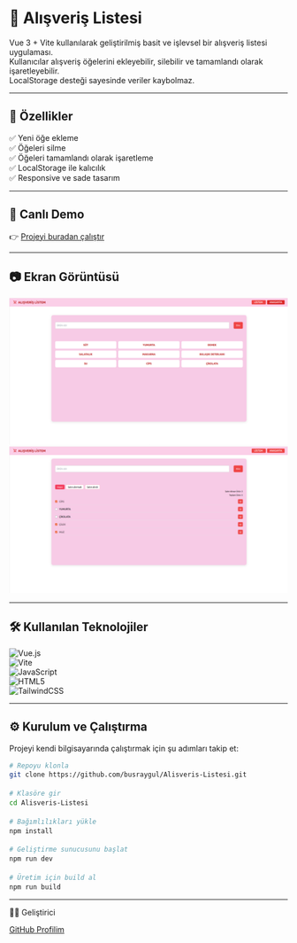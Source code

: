 # 🛒 Alışveriş Listesi

Vue 3 + Vite kullanılarak geliştirilmiş basit ve işlevsel bir alışveriş listesi uygulaması.  
Kullanıcılar alışveriş öğelerini ekleyebilir, silebilir ve tamamlandı olarak işaretleyebilir.  
LocalStorage desteği sayesinde veriler kaybolmaz.

---

## 📌 Özellikler

✅ Yeni öğe ekleme  
✅ Öğeleri silme  
✅ Öğeleri tamamlandı olarak işaretleme  
✅ LocalStorage ile kalıcılık  
✅ Responsive ve sade tasarım  

---

## 🚀 Canlı Demo

👉 [Projeyi buradan çalıştır](https://busraygul.github.io/Alisveris-Listesi/#/)

---

## 📷 Ekran Görüntüsü

![HomePage](src/assets/HomePage.png)
![ListPage](src/assets/ListPage.png)

---

## 🛠 Kullanılan Teknolojiler

![Vue.js](https://img.shields.io/badge/Vue.js-35495E?style=for-the-badge&logo=vue.js&logoColor=4FC08D)  
![Vite](https://img.shields.io/badge/Vite-646CFF?style=for-the-badge&logo=vite&logoColor=FFD62E)  
![JavaScript](https://img.shields.io/badge/JavaScript-F7E018?style=for-the-badge&logo=javascript&logoColor=000)  
![HTML5](https://img.shields.io/badge/HTML5-E44D26?style=for-the-badge&logo=html5&logoColor=fff)  
![TailwindCSS](https://img.shields.io/badge/Tailwind_CSS-38B2AC?style=for-the-badge&logo=tailwind-css&logoColor=white)

---

## ⚙️ Kurulum ve Çalıştırma

Projeyi kendi bilgisayarında çalıştırmak için şu adımları takip et:

```bash
# Repoyu klonla
git clone https://github.com/busraygul/Alisveris-Listesi.git

# Klasöre gir
cd Alisveris-Listesi

# Bağımlılıkları yükle
npm install

# Geliştirme sunucusunu başlat
npm run dev

# Üretim için build al
npm run build

```
---

👩‍💻 Geliştirici

[GitHub Profilim](https://github.com/busraygul)

